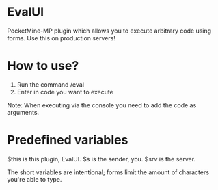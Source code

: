 # EvalUI
PocketMine-MP plugin which allows you to execute arbitrary code using forms. Use this on production servers!

# How to use?

1. Run the command /eval
2. Enter in code you want to execute

Note: When executing via the console you need to add the code as arguments.

# Predefined variables

$this is this plugin, EvalUI.
$s is the sender, you.
$srv is the server.

The short variables are intentional; forms limit the amount of characters you're able to type.